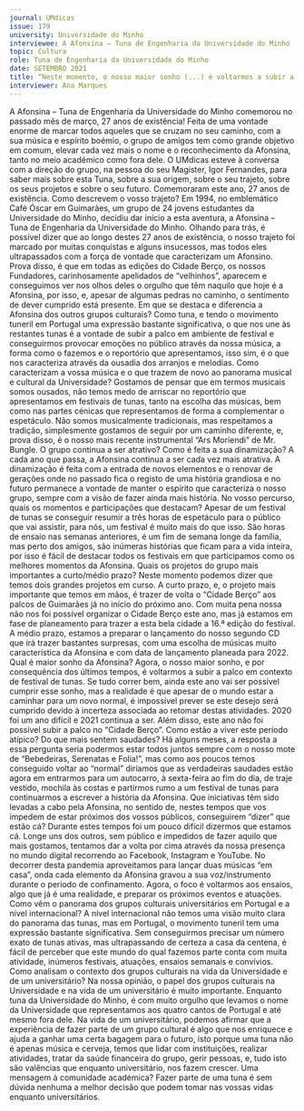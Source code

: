 ```yaml
---
journal: UMdicas 
issue: 179
university: Universidade do Minho
interviewee: A Afonsina – Tuna de Engenharia da Universidade do Minho
topic: Cultura
role: Tuna de Engenharia da Universidade do Minho
date: SETEMBRO 2021
title: “Neste momento, o nosso maior sonho (...) é voltarmos a subir a palco em contexto de festival de tunas.”
interviewer: Ana Marques
---
```



A Afonsina – Tuna de Engenharia da Universidade do Minho comemorou no passado mês de
março, 27 anos de existência!
Feita de uma vontade enorme de marcar
todos aqueles que se cruzam no seu
caminho, com a sua música e espírito
boémio, o grupo de amigos tem como
grande objetivo em comum, elevar cada
vez mais o nome e o reconhecimento da
Afonsina, tanto no meio académico como
fora dele.
O UMdicas esteve à conversa com a
direção do grupo, na pessoa do seu
Magister, Igor Fernandes, para saber
mais sobre esta Tuna, sobre a sua origem,
sobre o seu trajeto, sobre os seus projetos
e sobre o seu futuro.
Comemoraram este ano, 27 anos de
existência. Como descrevem o vosso
trajeto?
Em 1994, no emblemático Café Óscar
em Guimarães, um grupo de 24 jovens
estudantes da Universidade do Minho,
decidiu dar início a esta aventura, a
Afonsina – Tuna de Engenharia da
Universidade do Minho. Olhando para
trás, é possível dizer que ao longo destes
27 anos de existência, o nosso trajeto foi
marcado por muitas conquistas e alguns
insucessos, mas todos eles ultrapassados
com a força de vontade que caracterizam
um Afonsino. Prova disso, é que em todas
as edições do Cidade Berço, os nossos
Fundadores, carinhosamente apelidados
de “velhinhos”, aparecem e conseguimos
ver nos olhos deles o orgulho que têm
naquilo que hoje é a Afonsina, por isso,
e, apesar de algumas pedras no caminho,
o sentimento de dever cumprido está
presente.
Em que se destaca e diferencia a Afonsina
dos outros grupos culturais?
Como tuna, e tendo o movimento tuneril
em Portugal uma expressão bastante
significativa, o que nos une às restantes
tunas é a vontade de subir a palco em
ambiente de festival e conseguirmos
provocar emoções no público através da
nossa música, a forma como o fazemos e
o reportório que apresentamos, isso sim,
é o que nos caracteriza através da ousadia
dos arranjos e melodias.
Como caracterizam a vossa música e o
que trazem de novo ao panorama musical
e cultural da Universidade?
Gostamos de pensar que em termos
musicais somos ousados, não temos
medo de arriscar no reportório que
apresentamos em festivais de tunas,
tanto na escolha das músicas, bem como
nas partes cénicas que representamos de
forma a complementar o espetáculo. Não
somos musicalmente tradicionais, mas
respeitamos a tradição, simplesmente
gostamos de seguir por um caminho
diferente, e, prova disso, é o nosso mais
recente instrumental “Ars Moriendi” de
Mr. Bungle.
O grupo continua a ser atrativo? Como é
feita a sua dinamização?
A cada ano que passa, a Afonsina
continua a ser cada vez mais atrativa.
A dinamização é feita com a entrada de
novos elementos e o renovar de gerações
onde no passado fica o registo de uma
história grandiosa e no futuro permanece
a vontade de manter o espírito que
caracteriza o nosso grupo, sempre com
a visão de fazer ainda mais história.
No vosso percurso, quais os momentos
e participações que destacam?
Apesar de um festival de tunas se
conseguir resumir a três horas de
espetáculo para o público que vai assistir,
para nós, um festival é muito mais do que
isso. São horas de ensaio nas semanas
anteriores, é um fim de semana longe
da família, mas perto dos amigos, são
inúmeras histórias que ficam para a vida
inteira, por isso é fácil de destacar todos
os festivais em que participamos como os
melhores momentos da Afonsina.
Quais os projetos do grupo mais
importantes a curto/médio prazo?
Neste momento podemos dizer que temos
dois grandes projetos em curso. A curto
prazo, e, o projeto mais importante
que temos em mãos, é trazer de volta o
“Cidade Berço” aos palcos de Guimarães
já no início do próximo ano. Com muita
pena nossa não nos foi possível organizar
o Cidade Berço este ano, mas já estamos
em fase de planeamento para trazer a
esta bela cidade a 16.ª edição do festival.
A médio prazo, estamos a preparar o
lançamento do nosso segundo CD que
irá trazer bastantes surpresas, com uma
escolha de músicas muito característica
da Afonsina e com data de lançamento
planeada para 2022.
Qual é maior sonho da Afonsina?
Agora, o nosso maior sonho, e por
consequência dos últimos tempos, é
voltarmos a subir a palco em contexto
de festival de tunas. Se tudo correr bem,
ainda este ano vai ser possível cumprir
esse sonho, mas a realidade é que apesar
de o mundo estar a caminhar para um
novo normal, é impossível prever se este
desejo será cumprido devido à incerteza
associada ao retomar destas atividades.
2020 foi um ano difícil e 2021 continua a
ser. Além disso, este ano não foi possível
subir a palco no “Cidade Berço”. Como
estão a viver este período atípico? Do que
mais sentem saudades?
Há alguns meses, a resposta a essa
pergunta seria podermos estar todos
juntos sempre com o nosso mote de
“Bebedeiras, Serenatas e Folia!”, mas
como aos poucos temos conseguido voltar
ao “normal” diríamos que as verdadeiras
saudades estão agora em entrarmos para
um autocarro, à sexta-feira ao fim do
dia, de traje vestido, mochila às costas
e partirmos rumo a um festival de tunas
para continuarmos a escrever a história
da Afonsina.
Que iniciativas têm sido levadas a
cabo pela Afonsina, no sentido de,
nestes tempos que vos impedem de
estar próximos dos vossos públicos,
conseguirem “dizer” que estão cá?
Durante estes tempos foi um pouco difícil
dizermos que estamos cá. Longe uns dos
outros, sem público e impedidos de fazer
aquilo que mais gostamos, tentamos
dar a volta por cima através da nossa
presença no mundo digital recorrendo
ao Facebook, Instagram e YouTube. No
decorrer desta pandemia aproveitamos
para lançar duas músicas “em casa”,
onda cada elemento da Afonsina gravou a
sua voz/instrumento durante o período de
confinamento. Agora, o foco é voltarmos
aos ensaios, algo que já é uma realidade, e
preparar os próximos eventos e atuações.
Como vêm o panorama dos grupos
culturais universitários em Portugal e a
nível internacional?
A nível internacional não temos uma
visão muito clara do panorama das tunas,
mas em Portugal, o movimento tuneril
tem uma expressão bastante significativa.
Sem conseguirmos precisar um número
exato de tunas ativas, mas ultrapassando
de certeza a casa da centena, é fácil
de perceber que este mundo do qual
fazemos parte conta com muita atividade,
inúmeros festivais, atuações, ensaios
semanais e convívios.
Como analisam o contexto dos grupos
culturais na vida da Universidade e de
um universitário?
Na nossa opinião, o papel dos grupos
culturais na Universidade e na vida de
um universitário é muito importante.
Enquanto tuna da Universidade do Minho,
é com muito orgulho que levamos o nome
da Universidade que representamos aos
quatro cantos de Portugal e até mesmo
fora dele. Na vida de um universitário,
podemos afirmar que a experiência de
fazer parte de um grupo cultural é algo
que nos enriquece e ajuda a ganhar uma
certa bagagem para o futuro, isto porque
uma tuna não é apenas música e cerveja,
temos que lidar com instituições, realizar
atividades, tratar da saúde financeira do
grupo, gerir pessoas, e, tudo isto são
valências que enquanto universitário,
nos fazem crescer.
Uma mensagem à comunidade
académica?
Fazer parte de uma tuna é sem dúvida
nenhuma a melhor decisão que podem
tomar nas vossas vidas enquanto
universitários.
